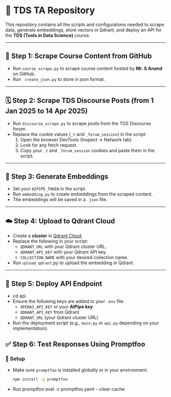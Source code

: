 # 📘 TDS TA Repository

This repository contains all the scripts and configurations needed to scrape data, generate embeddings, store vectors in Qdrant, and deploy an API for the **TDS (Tools in Data Science)** course.

---

## 🧾 Step 1: Scrape Course Content from GitHub

- Run `course_scrape.py` to scrape course content hosted by **Mr. S Anand** on GitHub.
- Run ` create_json.py` to store in json format.
---

## 🗓 Step 2: Scrape TDS Discourse Posts (from 1 Jan 2025 to 14 Apr 2025)

- Run `discourse_scrape.py` to scrape posts from the TDS Discourse forum.
- Replace the cookie values (`_t` and `_forum_session`) in the script:
  1. Open the browser DevTools (Inspect → Network tab).
  2. Look for any fetch request.
  3. Copy your `_t` and `_forum_session` cookies and paste them in the script.

---

## 🧠 Step 3: Generate Embeddings

- Set your `AIPIPE_TOKEN` in the script.
- Run `embedding.py` to create embeddings from the scraped content.
- The embeddings will be saved in a `.json` file.

---

## ☁️ Step 4: Upload to Qdrant Cloud

- Create a **cluster** in [Qdrant Cloud](https://qdrant.tech/).
- Replace the following in your script:
  - `QDRANT_URL` with your Qdrant cluster URL.
  - `QDRANT_API_KEY` with your Qdrant API key.
  - `COLLECTION_NAME` with your desired collection name.
- Run `upload_qdrant`.py to upload the embedding in Qdrant.

---

## 🚀 Step 5: Deploy API Endpoint

- cd api
- Ensure the following keys are added to your `.env` file:
  - `OPENAI_API_KEY` or your **AIPipe key**
  - `QDRANT_API_KEY` from Qdrant
  - `QDRANT_URL` (your Qdrant cluster URL)
- Run the deployment script (e.g., `main.py` or `api.py` depending on your implementation).

## ✅ Step 6: Test Responses Using Promptfoo

### 📂 Setup

- Make sure `promptfoo` is installed globally or in your environment:

  ```bash
  npm install -g promptfoo

  ```

- Run promptfoo eval -c promptfoo.yaml --clear-cache
